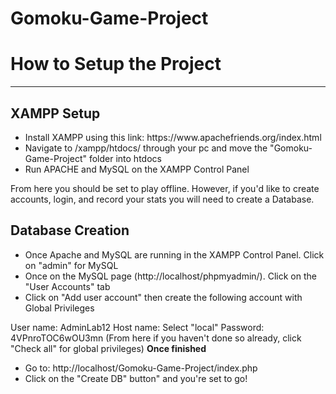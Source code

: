 # Gomoku-Game-Project
<h1>How to Setup the Project</h1>
<hr>

<h2>XAMPP Setup</h2>
<ul>
  <li>Install XAMPP using this link: https://www.apachefriends.org/index.html</li>
  <li>Navigate to /xampp/htdocs/ through your pc and move the "Gomoku-Game-Project" folder into htdocs</li>
  <li>Run APACHE and MySQL on the XAMPP Control Panel</li>
</ul>
From here you should be set to play offline. However, if you'd like to create accounts, login, and record your stats you will need to create a Database.

<h2>Database Creation</h2>
<ul>
  <li>Once Apache and MySQL are running in the XAMPP Control Panel. Click on "admin" for MySQL</li>
  <li>Once on the MySQL page (http://localhost/phpmyadmin/). Click on the "User Accounts" tab</li>
  <li>Click on "Add user account" then create the following account with Global Privileges</li>
</ul>
User name: AdminLab12
Host name: Select "local"
Password: 4VPnroTOC6wOU3mn
(From here if you haven't done so already, click "Check all" for global privileges)
<strong>Once finished</strong>
<ul>
  <li>Go to: http://localhost/Gomoku-Game-Project/index.php</li>
  <li>Click on the "Create DB" button" and you're set to go!</li>
</ul>
  
